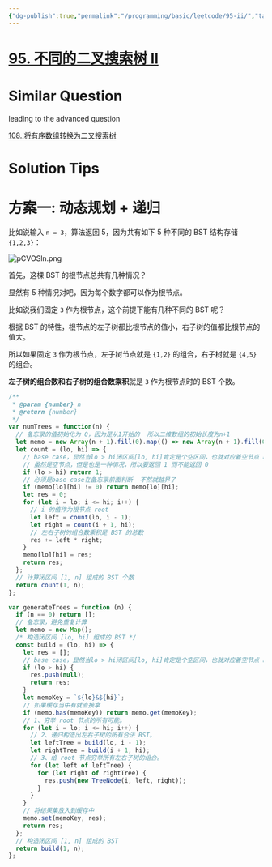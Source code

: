 ```yaml
---
{"dg-publish":true,"permalink":"/programming/basic/leetcode/95-ii/","tags":["leetcode/dp/exhaustion","leetcoe/tree/bst","leetcode/unsolved","leetcode/divide-and-conquer"]}
---
```



# [95. 不同的二叉搜索树 II](https://leetcode.cn/problems/unique-binary-search-trees-ii/)

# Similar Question

leading to the advanced question

[108. 将有序数组转换为二叉搜索树](108.%20将有序数组转换为二叉搜索树.md)

# Solution Tips

# 方案一: 动态规划 + 递归

比如说输入 `n = 3`，算法返回 5，因为共有如下 5 种不同的 BST 结构存储 `{1,2,3}`：

![pCVOSln.png](https://s1.ax1x.com/2023/06/11/pCVOSln.png)

首先，这棵 BST 的根节点总共有几种情况？

显然有 5 种情况对吧，因为每个数字都可以作为根节点。

比如说我们固定 `3` 作为根节点，这个前提下能有几种不同的 BST 呢？

根据 BST 的特性，根节点的左子树都比根节点的值小，右子树的值都比根节点的值大。

所以如果固定 `3` 作为根节点，左子树节点就是 `{1,2}` 的组合，右子树就是 `{4,5}` 的组合。

**左子树的组合数和右子树的组合数乘积**就是 `3` 作为根节点时的 BST 个数。

```js
/**
 * @param {number} n
 * @return {number}
 */
var numTrees = function(n) {
  // 备忘录的值初始化为 0，因为是从1开始的  所以二维数组的初始长度为n+1
  let memo = new Array(n + 1).fill(0).map(() => new Array(n + 1).fill(0));
  let count = (lo, hi) => {
    // base case，显然当lo > hi闭区间[lo, hi]肯定是个空区间，也就对应着空节点 null，
    // 虽然是空节点，但是也是一种情况，所以要返回 1 而不能返回 0
    if (lo > hi) return 1;
    // 必须是base case在备忘录前面判断  不然就越界了
    if (memo[lo][hi] != 0) return memo[lo][hi];
    let res = 0;
    for (let i = lo; i <= hi; i++) {
      // i 的值作为根节点 root
      let left = count(lo, i - 1);
      let right = count(i + 1, hi);
      // 左右子树的组合数乘积是 BST 的总数
      res += left * right;
    }
    memo[lo][hi] = res;
    return res;
  };
  // 计算闭区间 [1, n] 组成的 BST 个数
  return count(1, n);
};
```

```js
var generateTrees = function (n) {
  if (n == 0) return [];
  // 备忘录，避免重复计算
  let memo = new Map();
  /* 构造闭区间 [lo, hi] 组成的 BST */
  const build = (lo, hi) => {
    let res = [];
    // base case，显然当lo > hi闭区间[lo, hi]肯定是个空区间，也就对应着空节点 null，
    if (lo > hi) {
      res.push(null);
      return res;
    }
    let memoKey = `${lo}&${hi}`;
    // 如果缓存当中有就直接拿
    if (memo.has(memoKey)) return memo.get(memoKey);
    // 1、穷举 root 节点的所有可能。
    for (let i = lo; i <= hi; i++) {
      // 2、递归构造出左右子树的所有合法 BST。
      let leftTree = build(lo, i - 1);
      let rightTree = build(i + 1, hi);
      // 3、给 root 节点穷举所有左右子树的组合。
      for (let left of leftTree) {
        for (let right of rightTree) {
          res.push(new TreeNode(i, left, right));
        }
      }
    }
    // 将结果集放入到缓存中
    memo.set(memoKey, res);
    return res;
  };
  // 构造闭区间 [1, n] 组成的 BST
  return build(1, n);
};
```
